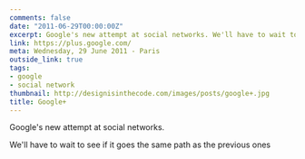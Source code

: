 ```yaml
---
comments: false
date: "2011-06-29T00:00:00Z"
excerpt: Google's new attempt at social networks. We'll have to wait to see if it goes the same path as the previous ones.
link: https://plus.google.com/
meta: Wednesday, 29 June 2011 - Paris
outside_link: true
tags:
- google
- social network
thumbnail: http://designisinthecode.com/images/posts/google+.jpg
title: Google+
---
```


Google's new attempt at social networks.

We'll have to wait to see if it goes the same path as the previous ones